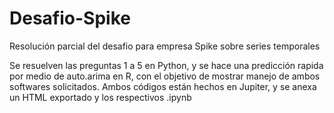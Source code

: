 # Desafio-Spike
Resolución parcial del desafio para empresa Spike sobre series temporales

Se resuelven las preguntas 1 a 5 en Python, y se hace una predicción rapida por medio de auto.arima en R, con el objetivo de mostrar manejo de ambos softwares solicitados.
Ambos códigos están hechos en Jupiter, y se anexa un HTML exportado y los respectivos .ipynb
